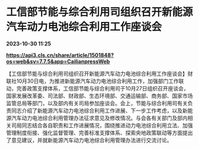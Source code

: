# 工信部节能与综合利用司组织召开新能源汽车动力电池综合利用工作座谈会

**2023-10-30 11:25**

**https://api3.cls.cn/share/article/1501848?os=web&sv=7.7.5&app=CailianpressWeb**

【工信部节能与综合利用司组织召开新能源汽车动力电池综合利用工作座谈会】财联社10月30日电，为推进新能源汽车动力电池综合利用工作，加强部门工作联动，完善政策支撑体系，工信部节能与综合利用司于10月27日组织召开座谈会，国家发展改革委、司法部、财政部、生态环境部、交通运输部、商务部、国家市场监管总局等部门，以及部内有关司局参加座谈会。会上，节能与综合利用司有关负责同志介绍了新能源汽车动力电池综合利用工作进展、下一步工作考虑，以及新能源汽车动力电池综合利用管理办法征求意见及修改情况。与会各有关部门及部内相关司局同志结合各自职责和工作进展情况，围绕推进动力电池综合利用立法、加强管理制度衔接、强化监督管理、完善标准支撑体系、探索央地政策联动等方面提出了意见建议，并就新能源汽车动力电池综合利用管理办法进行交流讨论。